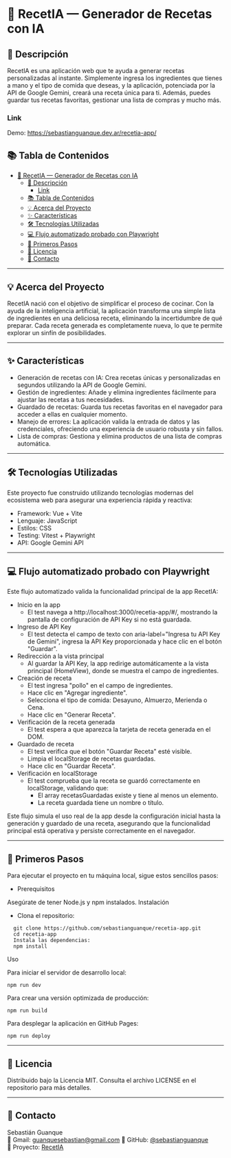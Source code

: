 # 🍜 RecetIA — Generador de Recetas con IA

## 📝 Descripción

RecetIA es una aplicación web que te ayuda a generar recetas personalizadas al instante. Simplemente ingresa los ingredientes que tienes a mano y el tipo de comida que deseas, y la aplicación, potenciada por la API de Google Gemini, creará una receta única para ti. Además, puedes guardar tus recetas favoritas, gestionar una lista de compras y mucho más.

### Link

Demo: https://sebastianguanque.dev.ar/recetia-app/

## 📚 Tabla de Contenidos

- [🍜 RecetIA — Generador de Recetas con IA](#-recetia--generador-de-recetas-con-ia)
  - [📝 Descripción](#-descripción)
    - [Link](#link)
  - [📚 Tabla de Contenidos](#-tabla-de-contenidos)
  - [💡 Acerca del Proyecto](#-acerca-del-proyecto)
  - [✨ Características](#-características)
  - [🛠️ Tecnologías Utilizadas](#️-tecnologías-utilizadas)
  - [💻 Flujo automatizado probado con Playwright](#-flujo-automatizado-probado-con-playwright)
  - [🚀 Primeros Pasos](#-primeros-pasos)
  - [📄 Licencia](#-licencia)
  - [📧 Contacto](#-contacto)

---

## 💡 Acerca del Proyecto

RecetIA nació con el objetivo de simplificar el proceso de cocinar. Con la ayuda de la inteligencia artificial, la aplicación transforma una simple lista de ingredientes en una deliciosa receta, eliminando la incertidumbre de qué preparar. Cada receta generada es completamente nueva, lo que te permite explorar un sinfín de posibilidades.

---

## ✨ Características

- Generación de recetas con IA: Crea recetas únicas y personalizadas en segundos utilizando la API de Google Gemini.
- Gestión de ingredientes: Añade y elimina ingredientes fácilmente para ajustar las recetas a tus necesidades.
- Guardado de recetas: Guarda tus recetas favoritas en el navegador para acceder a ellas en cualquier momento.
- Manejo de errores: La aplicación valida la entrada de datos y las credenciales, ofreciendo una experiencia de usuario robusta y sin fallos.
- Lista de compras: Gestiona y elimina productos de una lista de compras automática.

---

## 🛠️ Tecnologías Utilizadas

Este proyecto fue construido utilizando tecnologías modernas del ecosistema web para asegurar una experiencia rápida y reactiva:

- Framework: Vue + Vite
- Lenguaje: JavaScript
- Estilos: CSS
- Testing: Vitest + Playwright
- API: Google Gemini API

---

## 💻 Flujo automatizado probado con Playwright

Este flujo automatizado valida la funcionalidad principal de la app RecetIA:

- Inicio en la app
  - El test navega a http://localhost:3000/recetia-app/#/, mostrando la pantalla de configuración de API Key si no está guardada.
- Ingreso de API Key
  - El test detecta el campo de texto con aria-label="Ingresa tu API Key de Gemini", ingresa la API Key proporcionada y hace clic en el botón "Guardar".
- Redirección a la vista principal
  - Al guardar la API Key, la app redirige automáticamente a la vista principal (HomeView), donde se muestra el campo de ingredientes.
- Creación de receta
  - El test ingresa "pollo" en el campo de ingredientes.
  - Hace clic en "Agregar ingrediente".
  - Selecciona el tipo de comida: Desayuno, Almuerzo, Merienda o Cena.
  - Hace clic en "Generar Receta".
- Verificación de la receta generada
  - El test espera a que aparezca la tarjeta de receta generada en el DOM.
- Guardado de receta
  - El test verifica que el botón "Guardar Receta" esté visible.
  - Limpia el localStorage de recetas guardadas.
  - Hace clic en "Guardar Receta".
- Verificación en localStorage
  - El test comprueba que la receta se guardó correctamente en localStorage, validando que:
    - El array recetasGuardadas existe y tiene al menos un elemento.
    - La receta guardada tiene un nombre o título.

Este flujo simula el uso real de la app desde la configuración inicial hasta la generación y guardado de una receta, asegurando que la funcionalidad principal está operativa y persiste correctamente en el navegador.

---

## 🚀 Primeros Pasos

Para ejecutar el proyecto en tu máquina local, sigue estos sencillos pasos:

- Prerequisitos

Asegúrate de tener Node.js y npm instalados.
Instalación

- Clona el repositorio:

```
  git clone https://github.com/sebastianguanque/recetia-app.git
  cd recetia-app
  Instala las dependencias:
  npm install
```

Uso

Para iniciar el servidor de desarrollo local:

```
npm run dev
```

Para crear una versión optimizada de producción:

```
npm run build
```

Para desplegar la aplicación en GitHub Pages:

```
npm run deploy
```

---

## 📄 Licencia

Distribuido bajo la Licencia MIT. Consulta el archivo LICENSE en el repositorio para más detalles.

---

## 📧 Contacto

Sebastián Guanque  
🔗 Gmail: [guanquesebastian@gmail.com](guanquesebastian@gmail.com)
🔗 GitHub: [@sebastianguanque](https://github.com/sebastianguanque)  
🔗 Proyecto: [RecetIA](https://sebastianguanque.dev.ar/recetia-app/)

